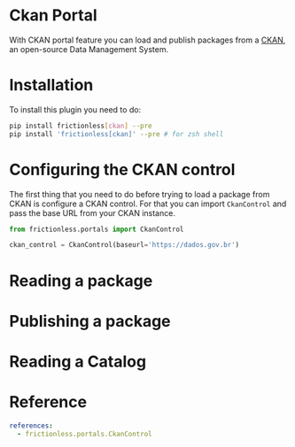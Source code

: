 # Ckan Portal

With CKAN portal feature you can load and publish packages from a [CKAN](https://ckan.org), an open-source Data Management System.

# Installation

To install this plugin you need to do:

```bash tabs=CLI
pip install frictionless[ckan] --pre
pip install 'frictionless[ckan]' --pre # for zsh shell
```

# Configuring the CKAN control

The first thing that you need to do before trying to load a package from CKAN is configure a CKAN control. For that you can import `CkanControl` 
and pass the base URL from your CKAN instance. 

```python tabs=Python
from frictionless.portals import CkanControl

ckan_control = CkanControl(baseurl='https://dados.gov.br')
```

# Reading a package


# Publishing a package

# Reading a Catalog

# Reference

```yaml reference
references:
  - frictionless.portals.CkanControl
```


